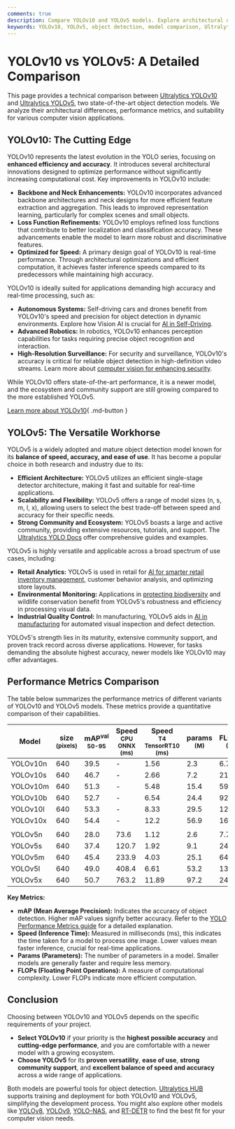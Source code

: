 ```yaml
---
comments: true
description: Compare YOLOv10 and YOLOv5 models. Explore architectural differences, performance metrics, and use cases for cutting-edge object detection applications.
keywords: YOLOv10, YOLOv5, object detection, model comparison, Ultralytics, computer vision, performance metrics, real-time processing, AI models
---
```


# YOLOv10 vs YOLOv5: A Detailed Comparison

<script async src="https://cdn.jsdelivr.net/npm/chart.js@3.9.1/dist/chart.min.js"></script>
<script defer src="../../javascript/benchmark.js"></script>

<canvas id="modelComparisonChart" width="1024" height="400" active-models='["YOLOv10", "YOLOv5"]'></canvas>

This page provides a technical comparison between [Ultralytics YOLOv10](https://docs.ultralytics.com/models/yolov10/) and [Ultralytics YOLOv5](https://docs.ultralytics.com/models/yolov5/), two state-of-the-art object detection models. We analyze their architectural differences, performance metrics, and suitability for various computer vision applications.

## YOLOv10: The Cutting Edge

YOLOv10 represents the latest evolution in the YOLO series, focusing on **enhanced efficiency and accuracy**. It introduces several architectural innovations designed to optimize performance without significantly increasing computational cost. Key improvements in YOLOv10 include:

- **Backbone and Neck Enhancements:** YOLOv10 incorporates advanced backbone architectures and neck designs for more efficient feature extraction and aggregation. This leads to improved representation learning, particularly for complex scenes and small objects.
- **Loss Function Refinements:** YOLOv10 employs refined loss functions that contribute to better localization and classification accuracy. These advancements enable the model to learn more robust and discriminative features.
- **Optimized for Speed:** A primary design goal of YOLOv10 is real-time performance. Through architectural optimizations and efficient computation, it achieves faster inference speeds compared to its predecessors while maintaining high accuracy.

YOLOv10 is ideally suited for applications demanding high accuracy and real-time processing, such as:

- **Autonomous Systems:** Self-driving cars and drones benefit from YOLOv10's speed and precision for object detection in dynamic environments. Explore how Vision AI is crucial for [AI in Self-Driving](https://www.ultralytics.com/solutions/ai-in-self-driving).
- **Advanced Robotics:** In robotics, YOLOv10 enhances perception capabilities for tasks requiring precise object recognition and interaction.
- **High-Resolution Surveillance:** For security and surveillance, YOLOv10's accuracy is critical for reliable object detection in high-definition video streams. Learn more about [computer vision for enhancing security](https://www.ultralytics.com/blog/computer-vision-for-theft-prevention-enhancing-security).

While YOLOv10 offers state-of-the-art performance, it is a newer model, and the ecosystem and community support are still growing compared to the more established YOLOv5.

[Learn more about YOLOv10](https://docs.ultralytics.com/models/yolov10/){ .md-button }

## YOLOv5: The Versatile Workhorse

YOLOv5 is a widely adopted and mature object detection model known for its **balance of speed, accuracy, and ease of use**. It has become a popular choice in both research and industry due to its:

- **Efficient Architecture:** YOLOv5 utilizes an efficient single-stage detector architecture, making it fast and suitable for real-time applications.
- **Scalability and Flexibility:** YOLOv5 offers a range of model sizes (n, s, m, l, x), allowing users to select the best trade-off between speed and accuracy for their specific needs.
- **Strong Community and Ecosystem:** YOLOv5 boasts a large and active community, providing extensive resources, tutorials, and support. The [Ultralytics YOLO Docs](https://docs.ultralytics.com/guides/) offer comprehensive guides and examples.

YOLOv5 is highly versatile and applicable across a broad spectrum of use cases, including:

- **Retail Analytics:** YOLOv5 is used in retail for [AI for smarter retail inventory management](https://www.ultralytics.com/blog/ai-for-smarter-retail-inventory-management), customer behavior analysis, and optimizing store layouts.
- **Environmental Monitoring:** Applications in [protecting biodiversity](https://www.ultralytics.com/blog/protecting-biodiversity-the-kashmir-world-foundations-success-story-with-yolov5-and-yolov8) and wildlife conservation benefit from YOLOv5's robustness and efficiency in processing visual data.
- **Industrial Quality Control:** In manufacturing, YOLOv5 aids in [AI in manufacturing](https://www.ultralytics.com/solutions/ai-in-manufacturing) for automated visual inspection and defect detection.

YOLOv5's strength lies in its maturity, extensive community support, and proven track record across diverse applications. However, for tasks demanding the absolute highest accuracy, newer models like YOLOv10 may offer advantages.

## Performance Metrics Comparison

The table below summarizes the performance metrics of different variants of YOLOv10 and YOLOv5 models. These metrics provide a quantitative comparison of their capabilities.

| Model    | size<br><sup>(pixels) | mAP<sup>val<br>50-95 | Speed<br><sup>CPU ONNX<br>(ms) | Speed<br><sup>T4 TensorRT10<br>(ms) | params<br><sup>(M) | FLOPs<br><sup>(B) |
| -------- | --------------------- | -------------------- | ------------------------------ | ----------------------------------- | ------------------ | ----------------- |
| YOLOv10n | 640                   | 39.5                 | -                              | 1.56                                | 2.3                | 6.7               |
| YOLOv10s | 640                   | 46.7                 | -                              | 2.66                                | 7.2                | 21.6              |
| YOLOv10m | 640                   | 51.3                 | -                              | 5.48                                | 15.4               | 59.1              |
| YOLOv10b | 640                   | 52.7                 | -                              | 6.54                                | 24.4               | 92.0              |
| YOLOv10l | 640                   | 53.3                 | -                              | 8.33                                | 29.5               | 120.3             |
| YOLOv10x | 640                   | 54.4                 | -                              | 12.2                                | 56.9               | 160.4             |
|          |                       |                      |                                |                                     |                    |                   |
| YOLOv5n  | 640                   | 28.0                 | 73.6                           | 1.12                                | 2.6                | 7.7               |
| YOLOv5s  | 640                   | 37.4                 | 120.7                          | 1.92                                | 9.1                | 24.0              |
| YOLOv5m  | 640                   | 45.4                 | 233.9                          | 4.03                                | 25.1               | 64.2              |
| YOLOv5l  | 640                   | 49.0                 | 408.4                          | 6.61                                | 53.2               | 135.0             |
| YOLOv5x  | 640                   | 50.7                 | 763.2                          | 11.89                               | 97.2               | 246.4             |

**Key Metrics:**

- **mAP (Mean Average Precision):** Indicates the accuracy of object detection. Higher mAP values signify better accuracy. Refer to the [YOLO Performance Metrics guide](https://docs.ultralytics.com/guides/yolo-performance-metrics/) for a detailed explanation.
- **Speed (Inference Time):** Measured in milliseconds (ms), this indicates the time taken for a model to process one image. Lower values mean faster inference, crucial for real-time applications.
- **Params (Parameters):** The number of parameters in a model. Smaller models are generally faster and require less memory.
- **FLOPs (Floating Point Operations):** A measure of computational complexity. Lower FLOPs indicate more efficient computation.

## Conclusion

Choosing between YOLOv10 and YOLOv5 depends on the specific requirements of your project.

- **Select YOLOv10** if your priority is the **highest possible accuracy** and **cutting-edge performance**, and you are comfortable with a newer model with a growing ecosystem.
- **Choose YOLOv5** for its **proven versatility**, **ease of use**, **strong community support**, and **excellent balance of speed and accuracy** across a wide range of applications.

Both models are powerful tools for object detection. [Ultralytics HUB](https://www.ultralytics.com/hub) supports training and deployment for both YOLOv10 and YOLOv5, simplifying the development process. You might also explore other models like [YOLOv8](https://docs.ultralytics.com/models/yolov8/), [YOLOv9](https://docs.ultralytics.com/models/yolov9/), [YOLO-NAS](https://docs.ultralytics.com/models/yolo-nas/), and [RT-DETR](https://docs.ultralytics.com/models/rtdetr/) to find the best fit for your computer vision needs.
